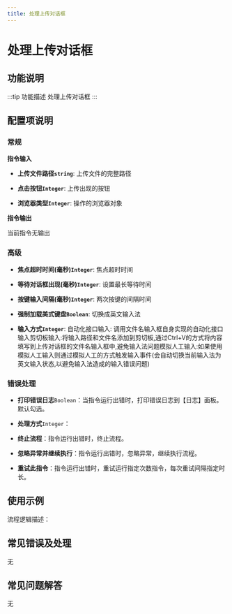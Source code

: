 ```yaml
---
title: 处理上传对话框
---
```


# 处理上传对话框

## 功能说明

:::tip 功能描述
处理上传对话框
:::

## 配置项说明

### 常规

**指令输入**

- **上传文件路径`string`**: 上传文件的完整路径

- **点击按钮`Integer`**: 上传出现的按钮

- **浏览器类型`Integer`**: 操作的浏览器对象


**指令输出**

当前指令无输出

### 高级

- **焦点超时时间(毫秒)`Integer`**: 焦点超时时间

- **等待对话框出现(毫秒)`Integer`**: 设置最长等待时间

- **按键输入间隔(毫秒)`Integer`**: 两次按键的间隔时间

- **强制加载美式键盘`Boolean`**: 切换成英文输入法

- **输入方式`Integer`**: 自动化接口输入: 调用文件名输入框自身实现的自动化接口输入剪切板输入:将输入路径和文件名添加到剪切板,通过Ctrl+V的方式将内容填写到上传对话框的文件名输入框中,避免输入法问题模拟人工输入:如果使用模拟人工输入则通过模拟人工的方式触发输入事件(会自动切换当前输入法为英文输入状态,以避免输入法造成的输入错误问题)

### 错误处理

- **打印错误日志**`Boolean`：当指令运行出错时，打印错误日志到【日志】面板。默认勾选。

- **处理方式**`Integer`：

 - **终止流程**：指令运行出错时，终止流程。

 - **忽略异常并继续执行**：指令运行出错时，忽略异常，继续执行流程。

 - **重试此指令**：指令运行出错时，重试运行指定次数指令，每次重试间隔指定时长。

## 使用示例

流程逻辑描述：

## 常见错误及处理

无

## 常见问题解答

无

